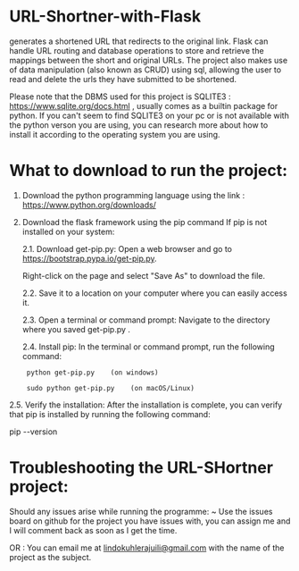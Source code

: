 # URL-Shortner-with-Flask
generates a shortened URL that redirects to the original link. 
Flask can handle URL routing and database operations to store and retrieve the mappings between the short and original URLs.
The project also makes use of data manipulation (also known as CRUD) using sql, allowing the user to read and delete the urls they have submitted to be shortened.

Please note that the DBMS used for this project is SQLITE3 : https://www.sqlite.org/docs.html , usually comes as a builtin package for python. If you can't seem to find SQLITE3 on your pc or is not available with the python verson you are using, you can research more about how to install it according to the operating system you are using.

 # What to download to run the project:
 1. Download the python programming language using the link : https://www.python.org/downloads/
 2. Download the flask framework using the pip command 
    If pip is not installed on your system:
    
    2.1.  Download get-pip.py: Open a web browser and go to https://bootstrap.pypa.io/get-pip.py.
    
    Right-click on the page and select "Save As" to download the file.
    
    2.2. Save it to a location on your computer where you can easily access it.
    
    2.3. Open a terminal or command prompt: Navigate to the directory where you saved get-pip.py .
    
    2.4. Install pip: In the terminal or command prompt, run the following command:
    
         python get-pip.py    (on windows)
    
         sudo python get-pip.py    (on macOS/Linux)
    
   2.5. Verify the installation: After the installation is complete, you can verify that pip is installed by running the following command:
   
   pip --version


 
    


# Troubleshooting the URL-SHortner project:
Should any issues arise while running the programme:
 ~ Use the issues board on github for the project you have issues with, you can assign me and I will comment back as soon as I get the time.

OR :  You can email me at lindokuhlerajuili@gmail.com with the name of the project as the subject.

